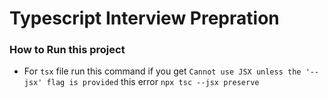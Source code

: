 # Typescript Interview Prepration


### How to Run this project
* For `tsx` file run this command if you get `Cannot use JSX unless the '--jsx' flag is provided` this error `npx tsc --jsx preserve`

